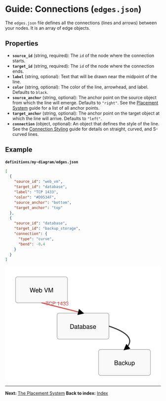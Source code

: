 # Guide: Connections (`edges.json`)

The `edges.json` file defines all the connections (lines and arrows) between your nodes. It is an array of edge objects.

## Properties

-   **`source_id`** (string, required): The `id` of the node where the connection starts.
-   **`target_id`** (string, required): The `id` of the node where the connection ends.
-   **`label`** (string, optional): Text that will be drawn near the midpoint of the line.
-   **`color`** (string, optional): The color of the line, arrowhead, and label. Defaults to `black`.
-   **`source_anchor`** (string, optional): The anchor point on the source object from which the line will emerge. Defaults to `"right"`. See the [Placement System](./placement-system.md) guide for a list of all anchor points.
-   **`target_anchor`** (string, optional): The anchor point on the target object at which the line will arrive. Defaults to `"left"`.
-   **`connection`** (object, optional): An object that defines the style of the line. See the [Connection Styling](./connection-styles.md) guide for details on straight, curved, and S-curved lines.

## Example

**`definitions/my-diagram/edges.json`**
```json
[
  {
    "source_id": "web_vm",
    "target_id": "database",
    "label": "TCP 1433",
    "color": "#D9534F",
    "source_anchor": "bottom",
    "target_anchor": "top"
  },
  {
    "source_id": "database",
    "target_id": "backup_storage",
    "connection": {
      "type": "curve",
      "bend": -0.4
    }
  }
]
```
![Edge Definition Example](../images/edge_definition_example.svg)

---
**Next:** [The Placement System](./placement-system.md)
**Back to index:** [Index](./index.md)

